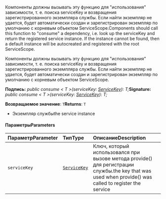 <span data-ttu-id="b64a0-p101">Компоненты должны вызывать эту функцию для "использования" зависимости, т. е. поиска serviceKey и возвращения зарегистрированного экземпляра службы. Если найти экземпляр не удается, будет автоматически создан и зарегистрирован экземпляр по умолчанию с корневым объектом ServiceScope.</span><span class="sxs-lookup"><span data-stu-id="b64a0-p101">Components should call this function to "consume" a dependency, i.e. look up the serviceKey and return the registered service instance. If the instance cannot be found, then a default instance will be autocreated and registered with the root ServiceScope.</span></span>




Компоненты должны вызывать эту функцию для "использования" зависимости, т. е. поиска serviceKey и возвращения зарегистрированного экземпляра службы. Если найти экземпляр не удается, будет автоматически создан и зарегистрирован экземпляр по умолчанию с корневым объектом ServiceScope.

<span data-ttu-id="b64a0-104">**Подпись:** _public consume < T >(serviceKey: [ServiceKey](../sp-core-library/servicekey.md)<T>): T;_</span><span class="sxs-lookup"><span data-stu-id="b64a0-104">**Signature:** _public consume < T >(serviceKey: [ServiceKey](../sp-core-library/servicekey.md)<T>): T;_</span></span>

<span data-ttu-id="b64a0-105">**Возвращаемое значение**: `T`</span><span class="sxs-lookup"><span data-stu-id="b64a0-105">**Returns**: `T`</span></span>



- <span data-ttu-id="b64a0-106">Экземпляр службы</span><span class="sxs-lookup"><span data-stu-id="b64a0-106">the service instance</span></span>

#### <a name="parameters"></a><span data-ttu-id="b64a0-107">Параметры</span><span class="sxs-lookup"><span data-stu-id="b64a0-107">Parameters</span></span>


| <span data-ttu-id="b64a0-108">Параметр</span><span class="sxs-lookup"><span data-stu-id="b64a0-108">Parameter</span></span>    | <span data-ttu-id="b64a0-109">Тип</span><span class="sxs-lookup"><span data-stu-id="b64a0-109">Type</span></span>    | <span data-ttu-id="b64a0-110">Описание</span><span class="sxs-lookup"><span data-stu-id="b64a0-110">Description</span></span> |
|:-------------|:---------------|:------------|
| `serviceKey`    | [`ServiceKey`](../sp-core-library/servicekey.md)<T> | <span data-ttu-id="b64a0-111">Ключ, который использовался при вызове метода provide() для регистрации службы.</span><span class="sxs-lookup"><span data-stu-id="b64a0-111">the key that was used when provide() was called to register the service</span></span> |


